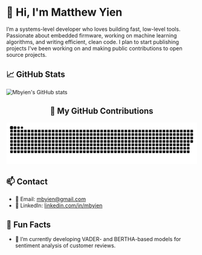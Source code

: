 # 👋 Hi, I'm Matthew Yien

I’m a systems-level developer who loves building fast, low-level tools. Passionate about embedded firmware, working on machine learning algorithms, and writing efficient, clean code. I plan to start publishing projects I've been working on and making public contributions to open source projects.

## 📈 GitHub Stats

![Mbyien's GitHub stats](https://github-readme-stats.vercel.app/api?username=mbyien&show_icons=true&theme=github_dark)
<!--![Top Languages](https://github-readme-stats.vercel.app/api/top-langs/?username=mbyien&layout=compact&theme=github_dark)-->


<h2 align="center">🧠 My GitHub Contributions</h2>

<p align="center">
  <img src="https://raw.githubusercontent.com/mbyien/mbyien/main/dist/github-contribution-grid-snake-dark.svg" alt="snake animation" />
</p>


## 📫 Contact

- 📧 Email: mbyien@gmail.com
- 💼 LinkedIn: [linkedin.com/in/mbyien](https://linkedin.com/in/mbyien)

## 🌱 Fun Facts
- 🔭 I’m currently developing VADER- and BERTHA-based models for sentiment analysis of customer reviews.


<!--
**mbyien/mbyien** is a ✨ _special_ ✨ repository because its `README.md` (this file) appears on your GitHub profile.

Here are some ideas to get you started:

- 🔭 I’m currently working on ...
- 🌱 I’m currently learning ...
- 👯 I’m looking to collaborate on ...
- 🤔 I’m looking for help with ...
- 💬 Ask me about ...
- 📫 How to reach me: ...
- 😄 Pronouns: ...
- ⚡ Fun fact: ...
-->
